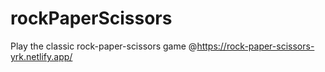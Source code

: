 # rockPaperScissors
Play the classic rock-paper-scissors game @https://rock-paper-scissors-yrk.netlify.app/
